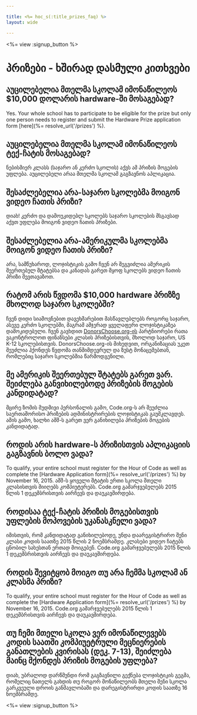 ```yaml
---

title: <%= hoc_s(:title_prizes_faq) %>
layout: wide

---
```


<%= view :signup_button %>

# პრიზები - ხშირად დასმული კითხვები

## აუცილებელია მთელმა სკოლამ იმონაწილეოს $10,000 დოლარის hardware-ში მოსაგებად?

Yes. Your whole school has to participate to be eligible for the prize but only one person needs to register and submit the Hardware Prize application form [here](%= resolve_url('/prizes') %).

## აუცილებელია მთელმა სკოლამ იმონაწილეოს ტექ-ჩატის მოსაგებად?

ნებისმიერ კლასს (საჯარო ან კერძო სკოლის) აქვს ამ პრიზის მოგების უფლება. აუცილებელი არაა მთელმა სკოლამ გაგზავნოს აპლიკაცია.

## შესაძლებელია არა-საჯარო სკოლებმა მოიგონ ვიდეო ჩათის პრიზი?

დიახ! კერძო და დამოუკიდებლ სკოლებს საჯარო სკოლების მსგავსად აქვთ უფლება მოიგონ ვიდეო ჩათის პრიზები.

## შესაძლებელია არა-ამერიკულმა სკოლებმა მოიგონ ვიდეო ჩათის პრიზი?

არა, სამწუხაროდ, ლოჯისტიკის გამო ჩვენ არ შეგვიძლია ამერიკის შეერთებულ შტატებსა და კანადას გარეთ მყოფ სკოლებს ვიდეო ჩათის პრიზი შევთავაზოთ.

## რატომ არის წვდომა $10,000 hardware პრიზზე მხოლოდ საჯარო სკოლებში?

ჩვენ დიდი სიამოვნებით დავეხმარებით მასწავლებლებს როგორც საჯარო, ასევე კერძო სკოლებში, მაგრამ ამჯერად ყველაფერი ლოჯისტიკაზეა დამოკიდებული. ჩვენ გავხდით [DonorsChoose.org-ის](http://donorschoose.org) პარტნიორები რათა ვაკონტროლოთ ფინანსები კლასის პრიზებისთვის, მხოლოდ საჯარო, US K-12 სკოლებისთვის. DonorsChoose.org-ის მიხედვით, ორგანიზაციას უკეთ შეუძლია ჰქონდეს წვდომა თანმიმდევრულ და ზუსტ მონაცემებთან, რომლებიც საჯარო სკოლებშია წარმოდგენილი.

## მე ამერიკის შეერთებულ შტატებს გარეთ ვარ. შეიძლება განვიხილებოდე პრიზების მოგების კანდიდატად?

მცირე ზომის მუდმივი პერსონალის გამო, Code.org-ს არ შეუძლია საერთაშორისო პრიზების ადმინისტრირების ლოჯისტიკას გაუმკლავდეს. ამის გამო, ხალხი აშშ-ს გარეთ ვერ განიხილება პრიზების მოგების კანდიდატად.

## როდის არის hardware-ს პრიზისთვის აპლიკაციის გაგზავნის ბოლო ვადა?

To qualify, your entire school must register for the Hour of Code as well as complete the [Hardware Application form](%= resolve_url('/prizes') %) by November 16, 2015. აშშ-ს ყოველი შტატის ერთი სკოლა მთელი კლასისთვის მიიღებს კომპიუტერებს. Code.org გამარჯვებულებს 2015 წლის 1 დეკემბრისთვის აირჩევს და დაუკავშირდება.

## როდისაა ტექ-ჩატის პრიზის მოგებისთვის უფლების მოპოვების უკანასკნელი ვადა?

იმისთვის, რომ კანდიდატად განიხილებოდე, უნდა დაარეგისტრირო შენი კლასი კოდის საათზე 2015 წლის 2 ნოემბრამდე. კლასები ვიდეო ჩატებს ცნობილ სახესთან ერთად მოიგებენ. Code.org გამარჯვებულებს 2015 წლის 1 დეკემბრისთვის აირჩევს და დაუკავშირდება.

## როდის შევიტყობ მოიგო თუ არა ჩემმა სკოლამ ან კლასმა პრიზი?

To qualify, your entire school must register for the Hour of Code as well as complete the [Hardware Application form](%= resolve_url('/prizes') %) by November 16, 2015. Code.org გამარჯვებულებს 2015 წლის 1 დეკემბრისთვის აირჩევს და დაუკავშირდება.

## თუ ჩემი მთელი სკოლა ვერ იმონაწილევებს კოდის საათში კომპიუეტრული მეცნიერების განათლების კვირისას (დეკ. 7-13), შეიძლება მაინც მქონდეს პრიზის მოგების უფლება?

დიახ, უბრალოდ დარწმუნდი რომ გაგზავნილი გექნება ლოჯისტიკის გეგმა, რომელიც ნათელს გახდის თუ როგორ მონაწილეობს მთელი შენი სკოლა გარკვეული დროის განმავლობაში და დარეგისტრირდი კოდის საათზე 16 ნოემბრამდე.

<%= view :signup_button %>